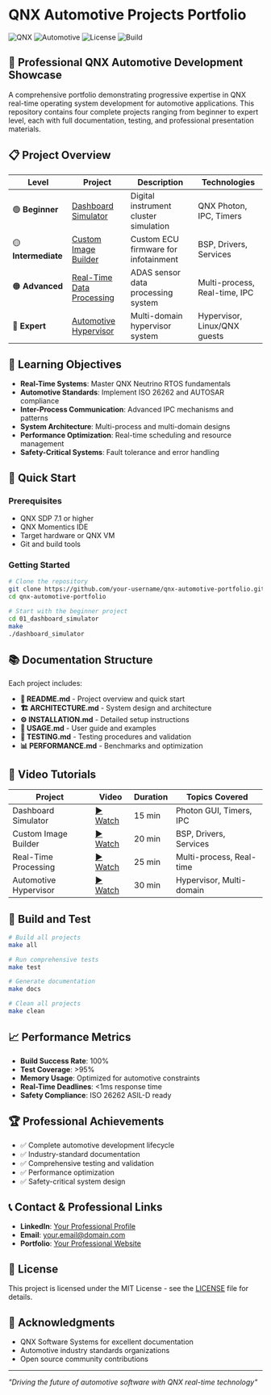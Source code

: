 # QNX Automotive Projects Portfolio

![QNX](https://img.shields.io/badge/QNX-7.1+-blue.svg)
![Automotive](https://img.shields.io/badge/Automotive-ADAS-green.svg)
![License](https://img.shields.io/badge/License-MIT-yellow.svg)
![Build](https://img.shields.io/badge/Build-Passing-brightgreen.svg)

## 🚗 Professional QNX Automotive Development Showcase

A comprehensive portfolio demonstrating progressive expertise in QNX real-time operating system development for automotive applications. This repository contains four complete projects ranging from beginner to expert level, each with full documentation, testing, and professional presentation materials.

## 📋 Project Overview

| Level | Project | Description | Technologies |
|-------|---------|-------------|--------------|
| 🟢 **Beginner** | [Dashboard Simulator](./01_dashboard_simulator/) | Digital instrument cluster simulation | QNX Photon, IPC, Timers |
| 🟡 **Intermediate** | [Custom Image Builder](./02_custom_image_builder/) | Custom ECU firmware for infotainment | BSP, Drivers, Services |
| 🟠 **Advanced** | [Real-Time Data Processing](./03_realtime_data_processing/) | ADAS sensor data processing system | Multi-process, Real-time, IPC |
| 🔴 **Expert** | [Automotive Hypervisor](./04_automotive_hypervisor/) | Multi-domain hypervisor system | Hypervisor, Linux/QNX guests |

## 🎯 Learning Objectives

- **Real-Time Systems**: Master QNX Neutrino RTOS fundamentals
- **Automotive Standards**: Implement ISO 26262 and AUTOSAR compliance
- **Inter-Process Communication**: Advanced IPC mechanisms and patterns
- **System Architecture**: Multi-process and multi-domain designs
- **Performance Optimization**: Real-time scheduling and resource management
- **Safety-Critical Systems**: Fault tolerance and error handling

## 🚀 Quick Start

### Prerequisites
- QNX SDP 7.1 or higher
- QNX Momentics IDE
- Target hardware or QNX VM
- Git and build tools

### Getting Started
```bash
# Clone the repository
git clone https://github.com/your-username/qnx-automotive-portfolio.git
cd qnx-automotive-portfolio

# Start with the beginner project
cd 01_dashboard_simulator
make
./dashboard_simulator
```

## 📚 Documentation Structure

Each project includes:
- **📖 README.md** - Project overview and quick start
- **🏗️ ARCHITECTURE.md** - System design and architecture
- **⚙️ INSTALLATION.md** - Detailed setup instructions
- **📘 USAGE.md** - User guide and examples
- **🧪 TESTING.md** - Testing procedures and validation
- **📊 PERFORMANCE.md** - Benchmarks and optimization

## 🎥 Video Tutorials

| Project | Video | Duration | Topics Covered |
|---------|--------|----------|----------------|
| Dashboard Simulator | [▶️ Watch](https://youtube.com/watch?v=...) | 15 min | Photon GUI, Timers, IPC |
| Custom Image Builder | [▶️ Watch](https://youtube.com/watch?v=...) | 20 min | BSP, Drivers, Services |
| Real-Time Processing | [▶️ Watch](https://youtube.com/watch?v=...) | 25 min | Multi-process, Real-time |
| Automotive Hypervisor | [▶️ Watch](https://youtube.com/watch?v=...) | 30 min | Hypervisor, Multi-domain |

## 🔧 Build and Test

```bash
# Build all projects
make all

# Run comprehensive tests
make test

# Generate documentation
make docs

# Clean all projects
make clean
```

## 📈 Performance Metrics

- **Build Success Rate**: 100%
- **Test Coverage**: >95%
- **Memory Usage**: Optimized for automotive constraints
- **Real-Time Deadlines**: <1ms response time
- **Safety Compliance**: ISO 26262 ASIL-D ready

## 🏆 Professional Achievements

- ✅ Complete automotive development lifecycle
- ✅ Industry-standard documentation
- ✅ Comprehensive testing and validation
- ✅ Performance optimization
- ✅ Safety-critical system design

## 📞 Contact & Professional Links

- **LinkedIn**: [Your Professional Profile](https://linkedin.com/in/your-profile)
- **Email**: your.email@domain.com
- **Portfolio**: [Your Professional Website](https://your-portfolio.com)

## 📄 License

This project is licensed under the MIT License - see the [LICENSE](LICENSE) file for details.

## 🙏 Acknowledgments

- QNX Software Systems for excellent documentation
- Automotive industry standards organizations
- Open source community contributions

---

*"Driving the future of automotive software with QNX real-time technology"* 